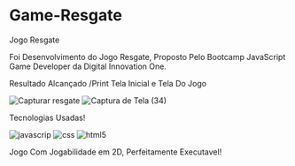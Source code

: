 # Game-Resgate

 Jogo Resgate

 Foi Desenvolvimento do Jogo Resgate, Proposto Pelo Bootcamp JavaScript Game Developer da Digital Innovation One.

 Resultado Alcançado /Print Tela Inicial e Tela Do Jogo
 
![Capturar resgate](https://user-images.githubusercontent.com/67304312/94103792-d4697d80-fe0b-11ea-8201-f4e0e09be78a.PNG)
![Captura de Tela (34)](https://user-images.githubusercontent.com/67304312/94103777-cae01580-fe0b-11ea-9f5e-700cdc2422e8.png)

Tecnologias Usadas!

![javascrip](https://user-images.githubusercontent.com/67304312/94103841-ec410180-fe0b-11ea-8062-3fa425faf05b.png)
![css](https://user-images.githubusercontent.com/67304312/94103818-e0553f80-fe0b-11ea-8b10-6923a849d527.png)
![html5](https://user-images.githubusercontent.com/67304312/94103831-e77c4d80-fe0b-11ea-861b-5923019c526d.png)

Jogo Com Jogabilidade em 2D, Perfeitamente Executavel!
